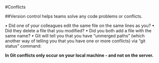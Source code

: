 #Conflicts

##Version control helps teams solve any code problems or conflicts.

•	Did one of your colleagues edit the same file on the same lines as you? 
•	Did they delete a file that you modified? 
•	Did you both add a file with the same name?
•	Git will tell you that you have “unmerged paths” (which another way of telling you that you have one or more conflicts) via “git status” command:

**In Git conflicts only occur on your local machine - and not on the server.**
